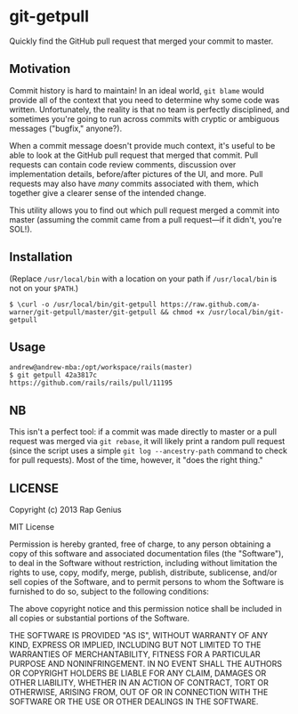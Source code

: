git-getpull
===========

Quickly find the GitHub pull request that merged your commit to master.

## Motivation

Commit history is hard to maintain! In an ideal world, `git blame` would provide all of the context that you need to determine why some code was written. Unfortunately, the reality is that no team is perfectly disciplined, and sometimes you're going to run across commits with cryptic or ambiguous messages ("bugfix," anyone?).

When a commit message doesn't provide much context, it's useful to be able to look at the GitHub pull request that merged that commit. Pull requests can contain code review comments, discussion over implementation details, before/after pictures of the UI, and more. Pull requests may also have *many* commits associated with them, which together give a clearer sense of the intended change.

This utility allows you to find out which pull request merged a commit into master (assuming the commit came
from a pull request—if it didn't, you're SOL!).

## Installation

(Replace `/usr/local/bin` with a location on your path if `/usr/local/bin` is not on your `$PATH`.)

```shell
$ \curl -o /usr/local/bin/git-getpull https://raw.github.com/a-warner/git-getpull/master/git-getpull && chmod +x /usr/local/bin/git-getpull
```

## Usage

```shell
andrew@andrew-mba:/opt/workspace/rails(master)
$ git getpull 42a3817c
https://github.com/rails/rails/pull/11195
```

## NB

This isn't a perfect tool: if a commit was made directly to master or a pull request was merged via `git rebase`, it will likely print a random pull request (since the script uses a simple `git log --ancestry-path` command to check for pull requests). Most of the time, however, it "does the right thing."

## LICENSE

Copyright (c) 2013 Rap Genius

MIT License

Permission is hereby granted, free of charge, to any person obtaining
a copy of this software and associated documentation files (the
"Software"), to deal in the Software without restriction, including
without limitation the rights to use, copy, modify, merge, publish,
distribute, sublicense, and/or sell copies of the Software, and to
permit persons to whom the Software is furnished to do so, subject to
the following conditions:

The above copyright notice and this permission notice shall be
included in all copies or substantial portions of the Software.

THE SOFTWARE IS PROVIDED "AS IS", WITHOUT WARRANTY OF ANY KIND,
EXPRESS OR IMPLIED, INCLUDING BUT NOT LIMITED TO THE WARRANTIES OF
MERCHANTABILITY, FITNESS FOR A PARTICULAR PURPOSE AND
NONINFRINGEMENT. IN NO EVENT SHALL THE AUTHORS OR COPYRIGHT HOLDERS BE
LIABLE FOR ANY CLAIM, DAMAGES OR OTHER LIABILITY, WHETHER IN AN ACTION
OF CONTRACT, TORT OR OTHERWISE, ARISING FROM, OUT OF OR IN CONNECTION
WITH THE SOFTWARE OR THE USE OR OTHER DEALINGS IN THE SOFTWARE.

